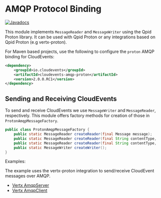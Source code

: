 # AMQP Protocol Binding

[![Javadocs](http://www.javadoc.io/badge/io.cloudevents/cloudevents-amqp-proton.svg?color=green)](http://www.javadoc.io/doc/io.cloudevents/cloudevents-amqp-proton)

This module implements `MessageReader` and `MessageWriter` using the Qpid Proton library. It can be used with Qpid Proton or any integrations based on Qpid Proton  (e.g vertx-proton). 

For Maven based projects, use the following to configure the `proton` AMQP binding for CloudEvents:

```xml
<dependency>
    <groupId>io.cloudevents</groupId>
    <artifactId>cloudevents-amqp-proton</artifactId>
    <version>2.0.0.RC1</version>
</dependency>
```

## Sending and Receiving CloudEvents

To send and receive CloudEvents we use `MessageWriter` and `MessageReader`, respectively.
This module offers factory methods for creation of those in `ProtonAmqpMessageFactory`.

```java
public class ProtonAmqpMessageFactory {
    public static MessageReader createReader(final Message message);
    public static MessageReader createReader(final String contentType, final byte[] payload);
    public static MessageReader createReader(final String contentType, final ApplicationProperties props, final byte[] payload);
    public static MessageWriter createWriter();
}
```

Examples:

The example uses the vertx-proton integration to send/receive CloudEvent messages over AMQP.
* [Vertx AmqpServer](../examples/amqp-proton/src/main/java/io/cloudevents/examples/amqp/vertx/AmqpServer.java)
* [Vertx AmqpClient](../examples/amqp-proton/src/main/java/io/cloudevents/examples/amqp/vertx/AmqpClient.java)
